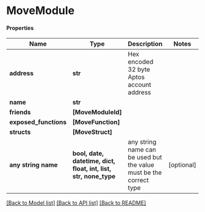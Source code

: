 # MoveModule

#### Properties
Name | Type | Description | Notes
------------ | ------------- | ------------- | -------------
**address** | **str** | Hex encoded 32 byte Aptos account address | 
**name** | **str** |  | 
**friends** | **[MoveModuleId]** |  | 
**exposed_functions** | **[MoveFunction]** |  | 
**structs** | **[MoveStruct]** |  | 
**any string name** | **bool, date, datetime, dict, float, int, list, str, none_type** | any string name can be used but the value must be the correct type | [optional]

[[Back to Model list]](../README.md#documentation-for-models) [[Back to API list]](../README.md#documentation-for-api-endpoints) [[Back to README]](../README.md)

